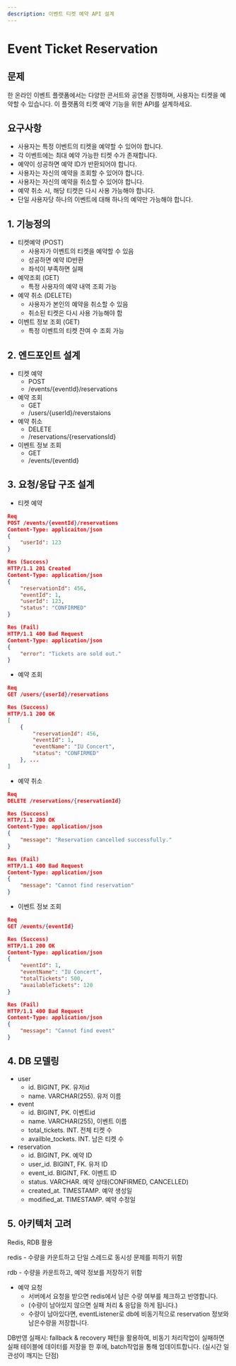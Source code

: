```yaml
---
description: 이벤트 티켓 예약 API 설계
---
```


# Event Ticket Reservation

## 문제

한 온라인 이벤트 플랫폼에서는 다양한 콘서트와 공연을 진행하며, 사용자는 티켓을 예약할 수 있습니다. 이 플랫폼의 티켓 예약 기능을 위한 API를 설계하세요.

## 요구사항

* 사용자는 특정 이벤트의 티켓을 예약할 수 있어야 합니다.
* 각 이벤트에는 최대 예약 가능한 티켓 수가 존재합니다.
* 예약이 성공하면 예약 ID가 반환되어야 합니다.
* 사용자는 자신의 예약을 조회할 수 있어야 합니다.
* 사용자는 자신의 예약을 취소할 수 있어야 합니다.
* 예약 취소 시, 해당 티켓은 다시 사용 가능해야 합니다.
* 단일 사용자당 하나의 이벤트에 대해 하나의 예약만 가능해야 합니다.





## 1. 기능정의

* 티켓예약 (POST)
  * 사용자가 이벤트의 티켓을 예약할 수 있음
  * 성공하면 예약 ID반환
  * 좌석이 부족하면 실패
* 예약조회 (GET)
  * 특정 사용자의 예약 내역 조회 가능
* 예약 취소 (DELETE)
  * 사용자가 본인의 예약을 취소할 수 있음
  * 취소된 티켓은 다시 사용 가능해야 함
* 이벤트 정보 조회 (GET)
  * 특정 이벤트의 티켓 잔여 수 조회 가능



## 2. 엔드포인트 설계

* 티켓 예약
  * POST
  * /events/{eventId}/reservations
* 예약 조회
  * GET
  * /users/{userId}/reverstaions
* 예약 취소
  * DELETE
  * /reservations/{reservationsId}
* 이벤트 정보 조회
  * GET
  * /events/{eventId}



## 3. 요청/응답 구조 설계

* 티켓 예약

```json
Req
POST /events/{eventId}/reservations
Content-Type: applicaiton/json
{
    "userId": 123
}

Res (Success)
HTTP/1.1 201 Created
Content-Type: application/json
{
    "reservationId": 456,
    "eventId": 1,
    "userId": 123,
    "status": "CONFIRMED"
}

Res (Fail)
HTTP/1.1 400 Bad Request
Content-Type: application/json
{
    "error": "Tickets are sold out."
}
```

* 예약 조회

```json
Req
GET /users/{userId}/reservations

Res (Success)
HTTP/1.1 200 OK
[
    {
        "reservationId": 456,
        "eventId": 1,
        "eventName": "IU Concert",
        "status": "CONFIRMED"
    }, ...
]
```

* 예약 취소

```json
Req
DELETE /reservations/{reservationId}

Res (Success)
HTTP/1.1 200 OK
Content-Type: application/json
{
    "message": "Reservation cancelled successfully."
}

Res (Fail)
HTTP/1.1 400 Bad Request
Content-Type: application/json
{
    "message": "Cannot find reservation"
}
```

* 이벤트 정보 조회

```json
Req
GET /events/{eventId}

Res (Success)
HTTP/1.1 200 OK
Content-Type: application/json
{
    "eventId": 1,
    "eventName": "IU Concert",
    "totalTickets": 500,
    "availableTickets": 120
}

Res (Fail)
HTTP/1.1 400 Bad Request
Content-Type: application/json
{
    "message": "Cannot find event"
}
```



## 4. DB 모델링

* user
  * id. BIGINT, PK. 유저id
  * name. VARCHAR(255). 유저 이름
* event
  * id. BIGINT, PK. 이벤트id
  * name. VARCHAR(255), 이벤트 이름
  * total\_tickets. INT. 전체 티켓 수
  * availble\_tockets. INT. 남은 티켓 수
* reservation
  * id. BIGINT, PK. 예약 ID
  * user\_id. BIGINT, FK. 유저 ID
  * event\_id. BIGINT, FK. 이벤트 ID
  * status. VARCHAR. 예약 상태(CONFIRMED, CANCELLED)
  * created\_at. TIMESTAMP. 예약 생성일
  * modified\_at. TIMESTAMP. 예약 수정일



## 5. 아키텍처 고려

Redis, RDB 활용

redis - 수량을 카운트하고 단일 스레드로 동시성 문제를 피하기 위함

rdb - 수량을 카운트하고, 예약 정보를 저장하기 위함

* 예약 요청
  * 서버에서 요청을 받으면 redis에서 남은 수량 여부를 체크하고 반영합니다.
  * (수량이 남아있지 않으면 실패 처리  & 응답을 하게 됩니다.)
  * 수량이 남아있다면, eventListener로 db에 비동기적으로 reservation 정보와 남은수량을 저장합니다.

DB반영 실패시: fallback & recovery 패턴을 활용하여, 비동기 처리작업이 실패하면 실패 테이블에 데이터를 저장을 한 후에, batch작업을 통해 업데이트합니다. (실시간 일관성이 깨지는 단점)



